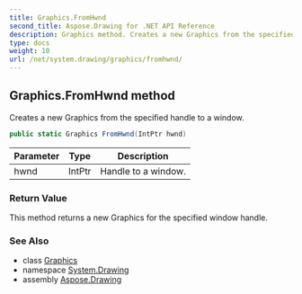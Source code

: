 ```yaml
---
title: Graphics.FromHwnd
second_title: Aspose.Drawing for .NET API Reference
description: Graphics method. Creates a new Graphics from the specified handle to a window
type: docs
weight: 10
url: /net/system.drawing/graphics/fromhwnd/
---
```

## Graphics.FromHwnd method

Creates a new Graphics from the specified handle to a window.

```csharp
public static Graphics FromHwnd(IntPtr hwnd)
```

| Parameter | Type | Description |
| --- | --- | --- |
| hwnd | IntPtr | Handle to a window. |

### Return Value

This method returns a new Graphics for the specified window handle.

### See Also

* class [Graphics](../)
* namespace [System.Drawing](../../graphics/)
* assembly [Aspose.Drawing](../../../)


